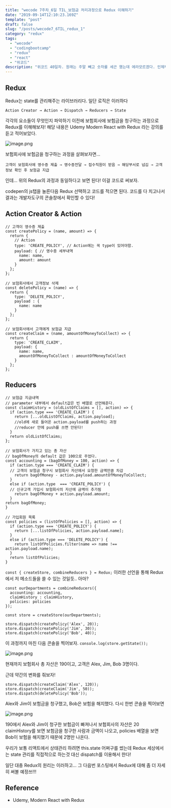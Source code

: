 ```yaml
---
title: "wecode 7주차_6일 TIL_보험금 처리과정으로 Redux 이해하기"
date: "2019-09-14T12:10:23.169Z"
template: "post"
draft: false
slug: "/posts/wecode7_6TIL_redux_1"
category: "redux"
tags:
  - "wecode"
  - "codingbootcamp"
  - "redux"
  - "react"
  - "위코드"
description: "위코드 40일차. 원래는 주말 빼고 숫자를 세곤 했는데 에라모르겠다. 인제부터 블로그 쓸 때마다 플러스 할테다. 여튼.. Udemy에 있는 Redux 강좌를 보며 Redux가 어떤 원리로 돌아가는지 한번 알아보았다."
---
```


## Redux

Redux는 state를 관리해주는 라이브러리다.
일단 로직은 이러하다

`Action Creator → Action → Dispatch → Reducers → State`

각각의 요소들이 무엇인지 파악하기 이전에
보험회사에 보험금을 청구하는 과정으로 Redux를 이해해보자!
해당 내용은 Udemy Modern React with Redux 라는 강의를 듣고 적어보았다.

![image.png](https://images.velog.io/post-images/dooreplay/817089c0-d698-11e9-8270-13e33fe5a10a/image.png)

보험회사에 보험금을 청구하는 과정을 살펴보자면...

```
고객이 보험회사에 영수증 제출 → 영수증전달 → 접수직원이 받음 → 해당부서로 넘김 → 고객정보 확인 후 보험금 지급
```

인데... 위의 Redux의 과정과 동일하다고 보면 된다!
이걸 코드로 써보자.

codepen의 js탭을 눌른다음 Redux 선택하고 코드를 적으면 된다.
코드를 다 치고나서 결과는 개발자도구의 콘솔창에서 확인할 수 있다!

## Action Creator & Action

```
// 고객이 영수증 제출
const createPolicy = (name, amount) => {
  return {
    // Action
    type: 'CREATE_POLICY', // Action에는 꼭 type이 있어야함.
    payload: { // 영수증 세부내역
      name: name,
      amount: amount
    }
  };
};

// 보험회사에서 고객정보 삭제
const deletePolicy = (name) => {
  return {
    type: 'DELETE_POLICY',
    payload : {
      name: name
    }
  };
};

// 보험회사에서 고객에게 보험금 지급
const createClaim = (name, amountOfMoneyToCollect) => {
  return {
    type: 'CREATE_CLAIM',
    payload: {
      name: name,
      amountOfMoneyToCollect : amountOfMoneyToCollect
    }
  };
};
```

## Reducers

```
// 보험급 지금내역
// parameter 내부에서 default값은 빈 배열로 선언해준다.
const claimHistory = (oldListOfClaims = [], action) => {
  if (action.type === 'CREATE_CLAIM') {
    return [...oldListOfClaims, action.payload];
    //old에 새로 들어온 action.payload를 push하는 과정
    //reducer 안에 push를 쓰면 안된다!
  }
  return oldListOfClaims;
};

// 보험회사가 가지고 있는 총 자산
// bagOfMoney의 default 값은 100으로 주었다.
const accounting = (bagOfMoney = 100, action) => {
  if (action.type === 'CREATE_CLAIM') {
  // 고객이 보험금 청구시 보험회사 자산에서 요청한 금액만큼 차감
    return bagOfMoney - action.payload.amountOfMoneyToCollect;
  }
  else if (action.type  === 'CREATE_POLICY') {
  // 신규고객 가입시 보험회사의 자산에 금액이 추가됨
    return bagOfMoney + action.payload.amount;
  }
return bagOfMoney;
}

// 가입회원 목록
const policies = (listOfPolicies = [], action) => {
  if (action.type === 'CREATE_POLICY') {
    return [...listOfPolicies, action.payload.name];
  }
  else if (action.type === 'DELETE_POLICY') {
    return listOfPolicies.filter(name => name !== action.payload.name);
  }
  return listOfPolicies;
}
```

`const { createStore, combineReducers } = Redux;`
이러한 선언을 통해 Redux에서 저 메소드들을 쓸 수 있는 것일듯.. 아마?

```
const ourDepartments = combineReducers({
  accounting: accounting,
  claimHistory : claimHistory,
  policies: policies
});

const store = createStore(ourDepartments);

store.dispatch(createPolicy('Alex', 20));
store.dispatch(createPolicy('Jim', 30));
store.dispatch(createPolicy('Bob', 40));
```

이 과정까지 마친 다음 콘솔을 찍어보자.
`console.log(store.getState());`

![image.png](https://images.velog.io/post-images/dooreplay/9f6b0750-d69a-11e9-b97c-a500ac23aaac/image.png)

현재까지 보험회사 총 자산은 190이고, 고객은 Alex, Jim, Bob 3명이다.

근데 약간의 변화를 줘보자!

```
store.dispatch(createClaim('Alex', 120));
store.dispatch(createClaim('Jim', 50));
store.dispatch(deletePolicy('Bob'));
```

Alex와 Jim이 보험금을 청구했고, Bob은 보험을 해지했다.
다시 한번 콘솔을 찍어보면

![image.png](https://images.velog.io/post-images/dooreplay/0de3d220-d69b-11e9-b0dc-55946ccbff49/image.png)

190에서 Alex와 Jim이 청구한 보험금이 빠져나서 보험회사의 자산은 20
claimHistory를 보면 보험금을 청구한 사람과 금액이 나오고,
policies 배열을 보면 Bob이 보험을 해지했기 때문에 2명만 나온다.

우리가 보통 리액트에서 상태관리 하려면 this.state 어쩌구를 썼는데
Redux 세상에서는 state 관리를 직접적으로 하는것 대신 dispatch를 이용해서 한다!

일단 대충 Redux의 원리는 이러하고...
그 다읍번 포스팅에서 Redux에 대해 좀 더 자세히 써볼 예정쓰!!!

## Reference

- Udemy, Modern React with Redux
